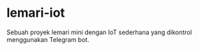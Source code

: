 # lemari-iot
Sebuah proyek lemari mini dengan IoT sederhana yang dikontrol menggunakan Telegram bot.
